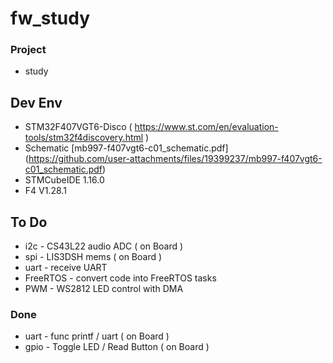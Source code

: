 # fw_study

### Project
- study

## Dev Env
- STM32F407VGT6-Disco ( https://www.st.com/en/evaluation-tools/stm32f4discovery.html )
- Schematic [mb997-f407vgt6-c01_schematic.pdf] (https://github.com/user-attachments/files/19399237/mb997-f407vgt6-c01_schematic.pdf)
- STMCubeIDE 1.16.0
- F4 V1.28.1

## To Do
- i2c - CS43L22 audio ADC ( on Board )
- spi - LIS3DSH mems ( on Board )
- uart - receive UART
- FreeRTOS - convert code into FreeRTOS tasks
- PWM - WS2812 LED control with DMA

### Done
- uart - func printf / uart ( on Board )
- gpio - Toggle LED / Read Button ( on Board )
